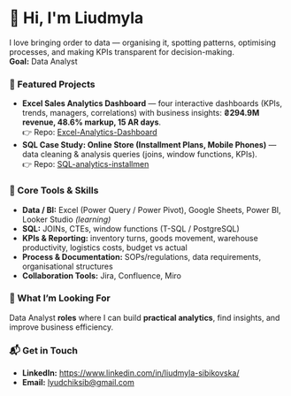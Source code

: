 # 👋 Hi, I'm Liudmyla

I love bringing order to data — organising it, spotting patterns, optimising processes, and making KPIs transparent for decision-making.  
**Goal:** Data Analyst

### 🔭 Featured Projects
- **Excel Sales Analytics Dashboard** — four interactive dashboards (KPIs, trends, managers, correlations) with business insights: **₴294.9M revenue, 48.6% markup, 15 AR days**.  
  👉 Repo: [Excel-Analytics-Dashboard](https://github.com/Liudmyla-D/Excel-Analytics-Dashboard)
- **SQL Case Study: Online Store (Installment Plans, Mobile Phones)** — data cleaning & analysis queries (joins, window functions, KPIs).  
  👉 Repo: [SQL-analytics-installmen](https://github.com/Liudmyla-D/SQL-analytics-installment)  

### 🧰 Core Tools & Skills
- **Data / BI:** Excel (Power Query / Power Pivot), Google Sheets, Power BI, Looker Studio *(learning)*  
- **SQL:** JOINs, CTEs, window functions (T-SQL / PostgreSQL)  
- **KPIs & Reporting:** inventory turns, goods movement, warehouse productivity, logistics costs, budget vs actual  
- **Process & Documentation:** SOPs/regulations, data requirements, organisational structures  
- **Collaboration Tools:** Jira, Confluence, Miro

### 🤝 What I’m Looking For
Data Analyst **roles** where I can build **practical analytics**, find insights, and improve business efficiency.

### 📬 Get in Touch
- **LinkedIn:** https://www.linkedin.com/in/liudmyla-sibikovska/  
- **Email:** lyudchiksib@gmail.com
